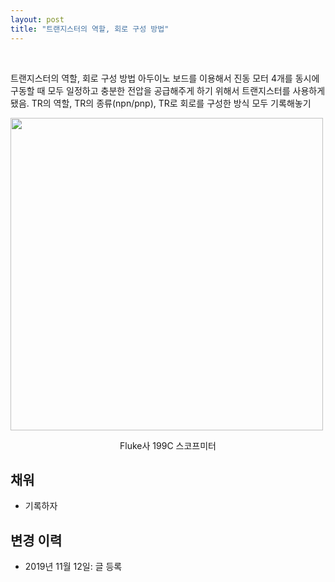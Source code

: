 ```yaml
---
layout: post
title: "트랜지스터의 역할, 회로 구성 방법"
---
```

<br>

트랜지스터의 역할, 회로 구성 방법
아두이노 보드를 이용해서 진동 모터 4개를 동시에 구동할 때 모두 일정하고 충분한 전압을 공급해주게 하기 위해서 트랜지스터를 사용하게 됐음. TR의 역할, TR의 종류(npn/pnp), TR로 회로를 구성한 방식 모두 기록해놓기

<img src="/assets/scopemeter/view.png" width="500">
<p style='text-align:center'>Fluke사 199C 스코프미터</p>

## 채워
* 기록하자

## 변경 이력
* 2019년 11월 12일: 글 등록